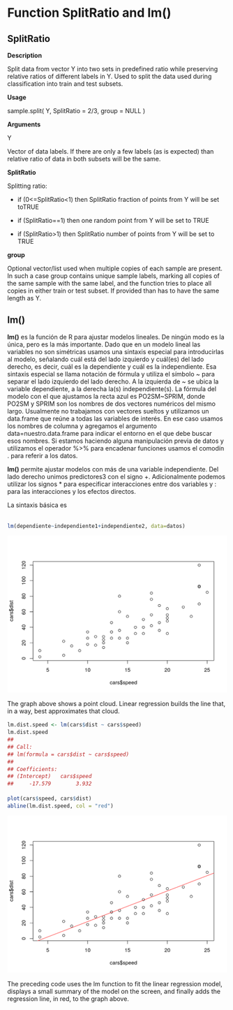 # Function SplitRatio and lm()

## SplitRatio

**Description**

Split data from vector Y into two sets in predefined ratio while preserving relative ratios of different labels in Y. Used to split the data used during classification into train and test subsets.

**Usage**

 sample.split( Y, SplitRatio = 2/3, group = NULL )

**Arguments**

Y	

Vector of data labels. If there are only a few labels (as is expected) than relative ratio of data in both subsets will be the same.

**SplitRatio**	

Splitting ratio:

* if (0<=SplitRatio<1) then SplitRatio fraction of points from Y will be set toTRUE

* if (SplitRatio==1) then one random point from Y will be set to TRUE

* if (SplitRatio>1) then SplitRatio number of points from Y will be set to TRUE

**group**	

Optional vector/list used when multiple copies of each sample are present. In such a case group contains unique sample labels, marking all copies of the same sample with the same label, and the function tries to place all copies in either train or test subset. If provided than has to have the same length as Y.

## lm()

**lm()** es la función de R para ajustar modelos lineales. De ningún modo es la única, pero es la más importante. Dado que en un modelo lineal las variables no son simétricas usamos una sintaxis especial para introducirlas al modelo, señalando cuál está del lado izquierdo y cuál(es) del lado derecho, es decir, cuál es la dependiente y cuál es la independiente. Esa sintaxis especial se llama notación de fórmula y utiliza el símbolo ~ para separar el lado izquierdo del lado derecho. A la izquierda de ~ se ubica la variable dependiente, a la derecha la(s) independiente(s). La fórmula del modelo con el que ajustamos la recta azul es PO2SM~SPRIM, donde PO2SM y SPRIM son los nombres de dos vectores numéricos del mismo largo. Usualmente no trabajamos con vectores sueltos y utilizamos un data.frame que reúne a todas las variables de interés. En ese caso usamos los nombres de columna y agregamos el argumento data=nuestro.data.frame para indicar el entorno en el que debe buscar esos nombres. Si estamos haciendo alguna manipulación previa de datos y utilizamos el operador %>% para encadenar funciones usamos el comodín . para referir a los datos.

**lm()** permite ajustar modelos con más de una variable independiente. Del lado derecho unimos predictores3 con el signo +. Adicionalmente podemos utilizar los signos * para especificar interacciones entre dos variables y : para las interacciones y los efectos directos.

La sintaxis básica es

```R

lm(dependiente~independiente1+independiente2, data=datos)

```

![glm](glm.png)

The graph above shows a point cloud. Linear regression builds the line that, in a way, best approximates that cloud.

```R
lm.dist.speed <- lm(cars$dist ~ cars$speed)
lm.dist.speed
## 
## Call:
## lm(formula = cars$dist ~ cars$speed)
## 
## Coefficients:
## (Intercept)   cars$speed  
##     -17.579        3.932

plot(cars$speed, cars$dist)
abline(lm.dist.speed, col = "red")
```
![lm](lm.png)

The preceding code uses the lm function to fit the linear regression model, displays a small summary of the model on the screen, and finally adds the regression line, in red, to the graph above.



